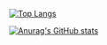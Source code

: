 [![Top Langs](https://github-readme-stats.vercel.app/api/top-langs/?username=Ellon-M&layout=compact&langs_count=8&theme=synthwave)](https://github.com/anuraghazra/github-readme-stats)





[![Anurag's GitHub stats](https://github-readme-stats.vercel.app/api?username=Ellon-M&theme=gotham)](https://github.com/anuraghazra/github-readme-stats)

